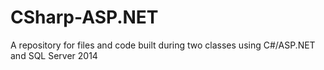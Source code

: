 # CSharp-ASP.NET
A repository for files and code built during two classes using C#/ASP.NET and SQL Server 2014
